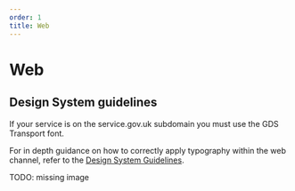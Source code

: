 ```yaml
---
order: 1
title: Web
---
```


# Web

## Design System guidelines

If your service is on the service.gov.uk subdomain you must use the GDS Transport font.

For in depth guidance on how to correctly apply typography within the web channel, refer to the [Design System Guidelines](https://design-system.service.gov.uk/styles/typeface/).

TODO: missing image
